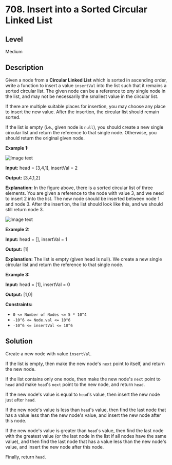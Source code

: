 # 708. Insert into a Sorted Circular Linked List
## Level
Medium

## Description
Given a node from a **Circular Linked List** which is sorted in ascending order, write a function to insert a value `insertVal` into the list such that it remains a sorted circular list. The given node can be a reference to *any* single node in the list, and may not be necessarily the smallest value in the circular list.

If there are multiple suitable places for insertion, you may choose any place to insert the new value. After the insertion, the circular list should remain sorted.

If the list is empty (i.e., given node is `null`), you should create a new single circular list and return the reference to that single node. Otherwise, you should return the original given node.

**Example 1:**

![Image text](https://assets.leetcode.com/uploads/2019/01/19/example_1_before_65p.jpg)

**Input:** head = [3,4,1], insertVal = 2

**Output:** [3,4,1,2]

**Explanation:** In the figure above, there is a sorted circular list of three elements. You are given a reference to the node with value 3, and we need to insert 2 into the list. The new node should be inserted between node 1 and node 3. After the insertion, the list should look like this, and we should still return node 3.

![Image text](https://assets.leetcode.com/uploads/2019/01/19/example_1_after_65p.jpg)

**Example 2:**

**Input:** head = [], insertVal = 1

**Output:** [1]

**Explanation:** The list is empty (given head is null). We create a new single circular list and return the reference to that single node.

**Example 3:**

**Input:** head = [1], insertVal = 0

**Output:** [1,0]

**Constraints:**

* `0 <= Number of Nodes <= 5 * 10^4`
* `-10^6 <= Node.val <= 10^6`
* `-10^6 <= insertVal <= 10^6`

## Solution
Create a new node with value `insertVal`.

If the list is empty, then make the new node's `next` point to itself, and return the new node.

If the list contains only one node, then make the new node's `next` point to `head` and make `head`'s `next` point to the new node, and return `head`.

If the new node's value is equal to `head`'s value, then insert the new node just after `head`.

If the new node's value is less than `head`'s value, then find the last node that has a value less than the new node's value, and insert the new node after this node.

If the new node's value is greater than `head`'s value, then find the last node with the greatest value (or the last node in the list if all nodes have the same value), and then find the last node that has a value less than the new node's value, and insert the new node after this node.

Finally, return `head`.
